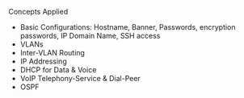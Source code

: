 Concepts Applied

- Basic Configurations: Hostname, Banner, Passwords, encryption passwords, IP Domain Name, SSH access
- VLANs
- Inter-VLAN Routing
- IP Addressing
- DHCP for Data & Voice
- VoIP Telephony-Service & Dial-Peer
- OSPF
